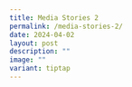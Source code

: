 ```yaml
---
title: Media Stories 2
permalink: /media-stories-2/
date: 2024-04-02
layout: post
description: ""
image: ""
variant: tiptap
---
```

